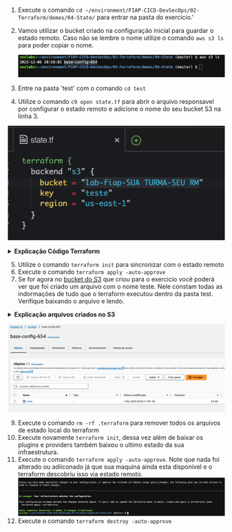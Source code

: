 1. Execute o comando `cd ~/environment/FIAP-CICD-DevSecOps/02-Terraform/demos/04-State/` para entrar na pasta do exercicío.'
2. Vamos utilizar o bucket criado na configuração inicial para guardar o estado remoto. Caso não se lembre o nome utilize o comando `aws s3 ls` para poder copiar o nome.

    ![](images/s3nome.png)

3. Entre na pasta 'test' com o comando `cd test`
4.  Utilize o comando `c9 open state.tf` para abrir o arquivo responsavel por configurar o estado remoto e adicione o nome do seu bucket S3 na linha 3.
   
   ![](images/state.png)

<details>
<summary> 
<b>Explicação Código Terraform</b>

</summary>

<blockquote>

O arquivo Terraform descreve a configuração do backend para armazenar o estado do Terraform em um bucket do Amazon S3. Vou explicar linha por linha:

```hcl
terraform {
  backend "s3" {
    bucket = "lab-fiap-SUA TURMA-SEU RM"
    key    = "teste"
    region = "us-east-1"
  }
}
```

### Explicação:

1. **`terraform {`**  
   Inicia o bloco de configuração principal do Terraform. Esse bloco é usado para definir configurações globais para o Terraform.

2. **`backend "s3" {`**  
   Configura o backend do Terraform para usar o S3 como o local de armazenamento do arquivo de estado. O backend armazena informações sobre os recursos provisionados e é essencial para a execução do Terraform, especialmente em equipes.

3. **`bucket = "lab-fiap-SUA TURMA-SEU RM"`**  
   Define o nome do bucket S3 onde o arquivo de estado será armazenado. Você precisará substituir "SUA TURMA-SEU RM" pelo nome real do bucket.

4. **`key = "teste"`**  
   Define o caminho do arquivo dentro do bucket S3. O arquivo de estado será salvo com o nome especificado (neste caso, "teste"). Esse caminho pode ser estruturado para melhor organização.

5. **`region = "us-east-1"`**  
   Especifica a região da AWS onde o bucket S3 está localizado. Neste caso, é "us-east-1" (Costa Leste dos EUA).

6. **`}`**  
   Fecha o bloco do backend.

7. **`}`**  
   Fecha o bloco principal do Terraform.

### Resumo:
Este script configura o Terraform para usar o S3 como backend, garantindo que o estado seja armazenado de forma remota e compartilhada. Isso é particularmente útil para colaboração entre equipes e para segurança do estado do Terraform.

</blockquote>
</details>

5. Utilize o comando `terraform init` para sincronizar com o estado remoto
6. Execute o comando `terraform apply -auto-approve`
7. Se for agora no [bucket do S3](https://s3.console.aws.amazon.com/s3/buckets?region=us-east-1) que criou para o exercicio você poderá ver que foi criado um arquivo com o nome teste. Nele constam todas as indormações de tudo que o terraform executou dentro da pasta test. Verifique baixando o arquivo e lendo.

<details>
<summary> 
<b>Explicação arquivos criados no S3</b>

</summary>

<blockquote>

Com a configuração fornecida, ao executar o Terraform, o seguinte será criado no bucket S3 especificado para armazenar o estado do Terraform:

---

### **Arquivos e Estrutura Criados no S3**

#### 1. **Arquivo principal do estado (`teste`)**
   - **Localização**: Dentro do bucket S3 especificado (`lab-fiap-SUA TURMA-SEU RM`), será criado um arquivo chamado `teste`.
   - **Conteúdo**:
     - Esse arquivo armazena o **estado do Terraform** (informações detalhadas sobre os recursos provisionados na infraestrutura, como IDs, configurações e dependências).
     - Ele é usado pelo Terraform para rastrear o que já foi criado, atualizado ou deletado.

#### 2. **Versões do estado (`teste` com controle de versões, se habilitado no bucket)**
   - Se o bucket S3 estiver configurado com **versionamento**, cada vez que o estado for atualizado (durante comandos como `terraform apply` ou `terraform refresh`), uma nova versão do arquivo será criada.
   - Isso permite:
     - **Recuperação** de versões anteriores do estado, caso algo dê errado.
     - **Auditoria** de mudanças no estado ao longo do tempo.

---

### **Exemplo de Estrutura no Bucket**
Se o bucket estiver configurado da maneira atual, você verá algo assim no S3:

```
lab-fiap-SUA TURMA-SEU RM/
│
└── teste
    ├── (Versão mais recente do estado do Terraform)
    ├── (Versões anteriores, se o versionamento do S3 estiver ativado)
```

---

### **Características dos Arquivos**

- **Arquivo de Estado (`teste`)**:
  - Contém detalhes sobre os recursos provisionados, como:
    - IDs dos recursos (e.g., instâncias EC2, buckets S3).
    - Configurações (e.g., tamanho de uma instância, tags associadas).
    - Informações de dependência e relações entre recursos.
  - Sensível: Deve ser protegido, pois pode conter credenciais ou dados confidenciais.

- **Versionamento** *(se habilitado)*:
  - Garante que você possa reverter para estados anteriores em caso de falhas ou alterações indesejadas.

---

### **Recomendações de Boas Práticas**
1. **Habilitar versionamento no S3**:
   - Para proteger contra perda de dados ou corrupção do estado.

2. **Habilitar criptografia no bucket**:
   - Use criptografia SSE (Server-Side Encryption) para proteger o arquivo de estado.

3. **Usar controle de acesso**:
   - Configure políticas de acesso no bucket para garantir que apenas usuários autorizados possam visualizar ou modificar o estado.


</blockquote>
</details>

  ![images/states3.png](images/states3.png)

9. Execute o comando `rm -rf .terraform` para remover todos os arquivos de estado local do terraform
10. Execute novamente `terraform init`, dessa vez além de baixar os plugins e providers também baixou o ultimo estado da sua infraestrutura.
11. Execute o comando `terraform apply -auto-approve`. Note que nada foi alterado ou adiiconado já que sua maquina ainda esta disponivel e o terraform descobriu isso via estado remoto.
    ![apply](images/apply0.png)
12. Execute o comando `terraform destroy -auto-approve`
